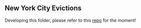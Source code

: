 ## New York City Evictions

Developing this folder, please refer to this [repo](https://github.com/awalmer/NYC-Evictions-Sonification) for the moment! 
